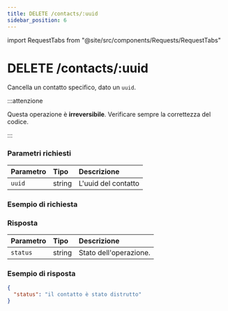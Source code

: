 ```yaml
---
title: DELETE /contacts/:uuid
sidebar_position: 6
---
```


import RequestTabs from "@site/src/components/Requests/RequestTabs"

# DELETE /contacts/:uuid

Cancella un contatto specifico, dato un `uuid`.

:::attenzione

Questa operazione è **irreversibile**. Verificare sempre la correttezza del codice.

:::

### Parametri richiesti

| Parametro | Tipo   | Descrizione         |
| :-------- | :----- | :------------------ |
| `uuid`    | string | L'uuid del contatto |

### Esempio di richiesta

<RequestTabs endpoint='contacts_api' request='delete_contact'/>

### Risposta

| Parametro | Tipo   | Descrizione            |
| :-------- | :----- | :--------------------- |
| `status`  | string | Stato dell'operazione. |

### Esempio di risposta

```json title=response.json
{
  "status": "il contatto è stato distrutto"
}
```
